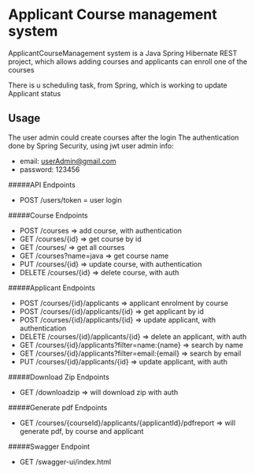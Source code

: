 # Applicant Course management system

ApplicantCourseManagement system is a Java Spring Hibernate REST project, which allows adding courses
 and applicants can enroll one of the courses
 
There is u scheduling task, from Spring, which is working to update Applicant status

## Usage

The user admin could create courses after the login
The authentication done by Spring Security, using jwt
user admin info: 
 
* email: userAdmin@gmail.com
* password: 123456

#####API Endpoints

* POST /users/token = user login

#####Course Endpoints

* POST /courses => add course, with authentication
* GET  /courses/{id} => get course by id
* GET  /courses/ => get all courses
* GET  /courses?name=java => get course name
* PUT  /courses/{id} => update course, with authentication 
* DELETE /courses/{id} => delete course, with auth

#####Applicant Endpoints

* POST /courses/{id}/applicants => applicant enrolment by course
* POST /courses/{id}/applicants/{id} => get applicant by id
* POST /courses/{id}/applicants/{id} => update applicant, with authentication
* DELETE /courses/{id}/applicants/{id} => delete an applicant, with auth
* GET /courses/{id}/applicants?filter=name:{name} => search by name
* GET /courses/{id}/applicants?filter=email:{email} => search by email
* PUT /courses/{id}/applicants/{id} => update applicant, with auth

#####Download Zip Endpoints

* GET /downloadzip => will download zip with auth

#####Generate pdf Endpoints

* GET /courses/{courseId}/applicants/{applicantId}/pdfreport => will generate pdf, by course and applicant


#####Swagger Endpoint

* GET /swagger-ui/index.html
